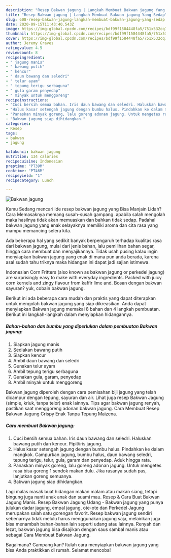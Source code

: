 ```yaml
---
description: "Resep Bakwan jagung | Langkah Membuat Bakwan jagung Yang Sedap"
title: "Resep Bakwan jagung | Langkah Membuat Bakwan jagung Yang Sedap"
slug: 608-resep-bakwan-jagung-langkah-membuat-bakwan-jagung-yang-sedap
date: 2020-09-15T11:43:40.543Z
image: https://img-global.cpcdn.com/recipes/bdf99f1584448fa5/751x532cq70/bakwan-jagung-foto-resep-utama.jpg
thumbnail: https://img-global.cpcdn.com/recipes/bdf99f1584448fa5/751x532cq70/bakwan-jagung-foto-resep-utama.jpg
cover: https://img-global.cpcdn.com/recipes/bdf99f1584448fa5/751x532cq70/bakwan-jagung-foto-resep-utama.jpg
author: Jeremy Graves
ratingvalue: 4.5
reviewcount: 8
recipeingredient:
- " jagung manis"
- " bawang putih"
- " kencur"
- " daun bawang dan seledri"
- " telur ayam"
- " tepung terigu serbaguna"
- " gula garam penyedap"
- " minyak untuk menggoreng"
recipeinstructions:
- "Cuci bersih semua bahan. Iris daun bawang dan seledri. Haluskan bawang putih dan kencur. Pipil/iris jagung."
- "Halus kasar setengah jagung dengan bumbu halus. Pindahkan ke dalam mangkok. Campurkan jagung, bumbu halus, daun bawang seledri, tepung terigu, telur, gula, garam dan penyedap. Aduk hingga rata."
- "Panaskan minyak goreng, lalu goreng adonan jagung. Untuk mengetes rasa bisa goreng 1 sendok makan dulu. Jika rasanya sudah pas, lanjutkan goreng semuanya."
- "Bakwan jagung siap dihidangkan."
categories:
- Resep
tags:
- bakwan
- jagung

katakunci: bakwan jagung 
nutrition: 134 calories
recipecuisine: Indonesian
preptime: "PT39M"
cooktime: "PT46M"
recipeyield: "1"
recipecategory: Lunch

---
```



![Bakwan jagung](https://img-global.cpcdn.com/recipes/bdf99f1584448fa5/751x532cq70/bakwan-jagung-foto-resep-utama.jpg)

Kamu Sedang mencari ide resep bakwan jagung yang Bisa Manjain Lidah? Cara Memasaknya memang susah-susah gampang. apabila salah mengolah maka hasilnya tidak akan memuaskan dan bahkan tidak sedap. Padahal bakwan jagung yang enak selayaknya memiliki aroma dan cita rasa yang mampu memancing selera kita.

Ada beberapa hal yang sedikit banyak berpengaruh terhadap kualitas rasa dari bakwan jagung, mulai dari jenis bahan, lalu pemilihan bahan segar, hingga cara membuat dan menyajikannya. Tidak usah pusing kalau ingin menyiapkan bakwan jagung yang enak di mana pun anda berada, karena asal sudah tahu triknya maka hidangan ini dapat jadi sajian istimewa.

Indonesian Corn Fritters (also known as bakwan jagung or perkedel jagung) are surprisingly easy to make with everyday ingredients. Packed with juicy corn kernels and zingy flavour from kaffir lime and. Bosan dengan bakwan sayuran? yuk, cobain bakwan jagung.


Berikut ini ada beberapa cara mudah dan praktis yang dapat diterapkan untuk mengolah bakwan jagung yang siap dikreasikan. Anda dapat menyiapkan Bakwan jagung memakai 8 bahan dan 4 langkah pembuatan. Berikut ini langkah-langkah dalam menyiapkan hidangannya.

<!--inarticleads1-->

##### Bahan-bahan dan bumbu yang diperlukan dalam pembuatan Bakwan jagung:

1. Siapkan  jagung manis
1. Sediakan  bawang putih
1. Siapkan  kencur
1. Ambil  daun bawang dan seledri
1. Gunakan  telur ayam
1. Ambil  tepung terigu serbaguna
1. Gunakan  gula, garam, penyedap
1. Ambil  minyak untuk menggoreng


Bakwan jagung diperoleh dengan cara pemisahan biji jagung yang telah dicampur dengan tepung, sayuran dan air. Lihat juga resep Bakwan Jagung (simple, kriuk, tanpa telor) enak lainnya. Tips agar bakwan jagung renyah, pastikan saat menggoreng adonan bakwan jagung. Cara Membuat Resep Bakwan Jagung Crispy Enak Tanpa Tepung Maizena. 

<!--inarticleads2-->

##### Cara membuat Bakwan jagung:

1. Cuci bersih semua bahan. Iris daun bawang dan seledri. Haluskan bawang putih dan kencur. Pipil/iris jagung.
1. Halus kasar setengah jagung dengan bumbu halus. Pindahkan ke dalam mangkok. Campurkan jagung, bumbu halus, daun bawang seledri, tepung terigu, telur, gula, garam dan penyedap. Aduk hingga rata.
1. Panaskan minyak goreng, lalu goreng adonan jagung. Untuk mengetes rasa bisa goreng 1 sendok makan dulu. Jika rasanya sudah pas, lanjutkan goreng semuanya.
1. Bakwan jagung siap dihidangkan.


Lagi malas masak buat hidangan makan malam atau makan siang, tetapi bingung juga nanti anak anak dan suami mau. Resep &amp; Cara Buat Bakwan Jagung Manis. Resep Bakwan Jagung Udang - Bakwan jagung yang punya julukan dadar jagung, empal jagung, ote-ote dan Perkedel Jagung merupakan salah satu gorengan favorit. Resep bakwan jagung sendiri sebenarnya tidak melulu harus menggunakan jagung saja, melainkan juga bisa menambah bahan-bahan lain seperti udang atau lainnya. Renyah dan lezat, bakwan jagung bisa disajikan dengan saus sambal manis atau sebagai Cara Membuat Bakwan Jagung. 

Bagaimana? Gampang kan? Itulah cara menyiapkan bakwan jagung yang bisa Anda praktikkan di rumah. Selamat mencoba!
